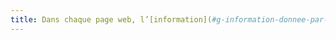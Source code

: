 ```yaml
---
title: Dans chaque page web, l’[information](#g-information-donnee-par-la-couleur) ne doit pas être donnée uniquement par la couleur. Cette règle est-elle respectée ?
---
```

